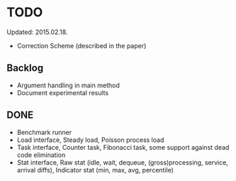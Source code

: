 TODO
==

Updated: 2015.02.18.

* Correction Scheme (described in the paper)

Backlog
--

* Argument handling in main method
* Document experimental results

DONE
--

* Benchmark runner
* Load interface, Steady load, Poisson process load
* Task interface, Counter task, Fibonacci task, some support against dead code elimination
* Stat interface, Raw stat (idle, wait, dequeue, (gross)processing, service, arrival diffs), Indicator stat (min, max, avg, percentile)